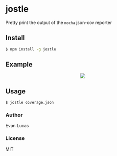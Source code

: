 # jostle

Pretty print the output of the `mocha` json-cov reporter

## Install

```bash
$ npm install -g jostle
```

## Example

<p align="center">
  <img src="https://raw.github.com/evanlucas/jostle/master/screenshot.png"/>
</p>

## Usage

```bash
$ jostle coverage.json
```

### Author

Evan Lucas

### License

MIT
